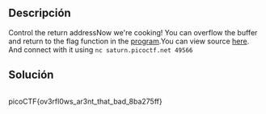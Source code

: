 ## Descripción
Control the return addressNow we're cooking! You can overflow the buffer and return to the flag function in the [program](https://artifacts.picoctf.net/c/252/vuln).You can view source [here](https://artifacts.picoctf.net/c/252/vuln.c). And connect with it using `nc saturn.picoctf.net 49566`

## Solución

``` bash

```
picoCTF{ov3rfl0ws_ar3nt_that_bad_8ba275ff}
